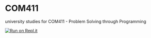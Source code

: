 # COM411
university studies for COM411 - Problem Solving through Programming

[![Run on Repl.it](https://repl.it/badge/github/Duffman434/COM411)](https://repl.it/github/Duffman434/COM411)
